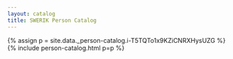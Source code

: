 ```yaml
---
layout: catalog
title: SWERIK Person Catalog
---
```

{% assign p = site.data._person-catalog.i-T5TQTo1x9KZiCNRXHysUZG %}
{% include person-catalog.html p=p %}

